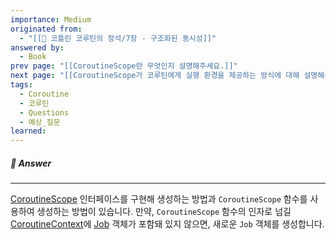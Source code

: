 ```yaml
---
importance: Medium
originated from:
  - "[[📘 코틀린 코루틴의 정석/7장 - 구조화된 동시성]]"
answered by:
  - Book
prev page: "[[CoroutineScope란 무엇인지 설명해주세요.]]"
next page: "[[CoroutineScope가 코루틴에게 실행 환경을 제공하는 방식에 대해 설명해주세요.]]"
tags:
  - Coroutine
  - 코루틴
  - Questions
  - 예상_질문
learned:
---
```

##### 💬 Answer
---
[CoroutineScope](CoroutineScope.md) 인터페이스를 구현해 생성하는 방법과 `CoroutineScope` 함수를 사용하여 생성하는 방법이 있습니다.
만약, `CoroutineScope` 함수의 인자로 넘길 [CoroutineContext](CoroutineContext.md)에 [Job](Job.md) 객체가 포함돼 있지 않으면, 새로운 `Job` 객체를 생성합니다.

